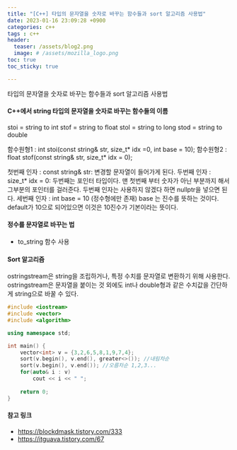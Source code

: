 ```yaml
---
title: "[C++] 타입의 문자열을 숫자로 바꾸는 함수들과 sort 알고리즘 사용법"
date: 2023-01-16 23:09:28 +0900
categories: c++
tags : c++
header:
  teaser: /assets/blog2.png
  image: # /assets/mozilla_logo.png 
toc: true  
toc_sticky: true 

---
```


타입의 문자열을 숫자로 바꾸는 함수들과 sort 알고리즘 사용법

#### C++에서 string 타입의 문자열을 숫자로 바꾸는 함수들의 이름

stoi = string to int
stof = string to float
stol = string to long
stod = string to double

함수원형1 : int stoi(const string& str, size_t* idx =0, int base = 10);
함수원형2 : float stof(const string& str, size_t* idx = 0);

첫번째 인자 : const string& str: 변경할 문자열이 들어가게 된다.
두번째 인자 : size_t* idx = 0: 두번째는 포인터 타입이다. 맨 첫번째 부터 숫자가 아닌 부분까지 해서 그부분의 포인터를 걸러준다. 두번째 인자는 사용하지 않겠다 하면 nullptr을 넣으면 된다.
세번째 인자 : int base = 10 (정수형에만 존재) base 는 진수를 뜻하는 것이다. default가 10으로 되어있으면 이것은 10진수가 기본이라는 뜻이다.

#### 정수를 문자열로 바꾸는 법
- to_string 함수 사용

#### Sort 알고리즘

ostringstream은 string을 조립하거나, 특정 수치를 문자열로 변환하기 위해 사용한다. 
ostringstream은 문자열을 붙이는 것 외에도 int나 double형과 같은 수치값을 간단하게 string으로 바꿀 수 있다.

```c++
#include <iostream>
#include <vector>
#include <algorithm>

using namespace std;

int main() {
    vector<int> v = {3,2,6,5,8,1,9,7,4};
    sort(v.begin(), v.end(), greater<>()); //내림차순
    sort(v.begin(), v.end()); //오름차순 1,2,3...
    for(auto& i : v)
        cout << i << " ";
        
    return 0;
}

```

#### 참고 링크

- https://blockdmask.tistory.com/333
- https://itguava.tistory.com/67
